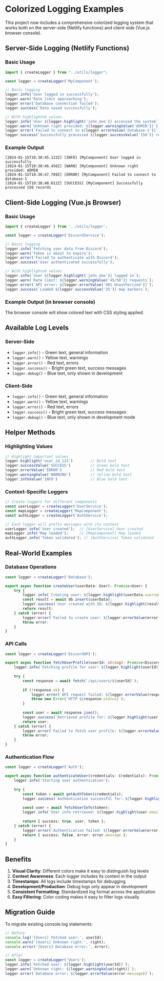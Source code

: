 # Colorized Logging Examples

This project now includes a comprehensive colorized logging system that works both on the server-side (Netlify functions) and client-side (Vue.js browser console).

## Server-Side Logging (Netlify Functions)

### Basic Usage

```typescript
import { createLogger } from "../utils/logger";

const logger = createLogger('MyComponent');

// Basic logging
logger.info('User logged in successfully');
logger.warn('Rate limit approaching');
logger.error('Database connection failed');
logger.success('Data saved successfully');

// With highlighted values
logger.info(`User ${logger.highlight('john_doe')} accessed the system`);
logger.warn(`Unknown right provided: ${logger.warningValue('ADMIN')}`);
logger.error(`Failed to connect to ${logger.errorValue('database-1')}`);
logger.success(`Successfully processed ${logger.successValue('150')} records`);
```

### Example Output

```
[2024-01-15T10:30:45.123Z] [INFO] [MyComponent] User logged in successfully
[2024-01-15T10:30:46.456Z] [WARN] [MyComponent] Unknown right provided: ADMIN
[2024-01-15T10:30:47.789Z] [ERROR] [MyComponent] Failed to connect to database-1
[2024-01-15T10:30:48.012Z] [SUCCESS] [MyComponent] Successfully processed 150 records
```

## Client-Side Logging (Vue.js Browser)

### Basic Usage

```typescript
import { createLogger } from '../utils/logger';

const logger = createLogger('DiscordService');

// Basic logging
logger.info('Fetching user data from Discord');
logger.warn('Token is about to expire');
logger.error('Failed to authenticate with Discord');
logger.success('User authenticated successfully');

// With highlighted values
logger.info(`User ${logger.highlight('john_doe')} logged in`);
logger.warn(`Rate limit: ${logger.warningValue('45/50')} requests`);
logger.error(`API error: ${logger.errorValue('401 Unauthorized')}`);
logger.success(`Loaded ${logger.successValue('25')} map markers`);
```

### Example Output (in browser console)

The browser console will show colored text with CSS styling applied.

## Available Log Levels

### Server-Side
- `logger.info()` - Green text, general information
- `logger.warn()` - Yellow text, warnings
- `logger.error()` - Red text, errors
- `logger.success()` - Bright green text, success messages
- `logger.debug()` - Blue text, only shown in development

### Client-Side
- `logger.info()` - Green text, general information
- `logger.warn()` - Yellow text, warnings
- `logger.error()` - Red text, errors
- `logger.success()` - Bright green text, success messages
- `logger.debug()` - Blue text, only shown in development mode

## Helper Methods

### Highlighting Values
```typescript
// Highlight important values
logger.highlight('user_id_123')        // Bold text
logger.successValue('SUCCESS')         // Green bold text
logger.errorValue('ERROR')             // Red bold text
logger.warningValue('WARNING')         // Yellow bold text
logger.infoValue('INFO')               // Blue bold text
```

### Context-Specific Loggers
```typescript
// Create loggers for different components
const userLogger = createLogger('UserService');
const mapLogger = createLogger('MapComponent');
const authLogger = createLogger('AuthService');

// Each logger will prefix messages with its context
userLogger.info('User created');  // [UserService] User created
mapLogger.info('Map loaded');     // [MapComponent] Map loaded
authLogger.info('Token validated'); // [AuthService] Token validated
```

## Real-World Examples

### Database Operations
```typescript
const logger = createLogger('Database');

export async function createUser(userData: User): Promise<User> {
    try {
        logger.info(`Creating user: ${logger.highlight(userData.username)}`);
        const result = await db.insert(userData);
        logger.success(`User created with ID: ${logger.highlight(result.id)}`);
        return result;
    } catch (error) {
        logger.error(`Failed to create user: ${logger.errorValue(error.message)}`);
        throw error;
    }
}
```

### API Calls
```typescript
const logger = createLogger('DiscordAPI');

export async function fetchUserProfile(userId: string): Promise<DiscordUser> {
    logger.info(`Fetching profile for user: ${logger.highlight(userId)}`);
    
    try {
        const response = await fetch(`/api/users/${userId}`);
        
        if (!response.ok) {
            logger.error(`API request failed: ${logger.errorValue(response.status.toString())}`);
            throw new Error(`HTTP ${response.status}`);
        }
        
        const user = await response.json();
        logger.success(`Retrieved profile for: ${logger.highlight(user.username)}`);
        return user;
    } catch (error) {
        logger.error(`Failed to fetch user profile: ${logger.errorValue(error.message)}`);
        throw error;
    }
}
```

### Authentication Flow
```typescript
const logger = createLogger('Auth');

export async function authenticateUser(credentials: Credentials): Promise<AuthResult> {
    logger.info('Starting user authentication');
    
    try {
        const token = await getAuthToken(credentials);
        logger.success(`Authentication successful for: ${logger.highlight(credentials.username)}`);
        
        const user = await fetchUserInfo(token);
        logger.info(`User info retrieved: ${logger.highlight(user.email)}`);
        
        return { success: true, user, token };
    } catch (error) {
        logger.error(`Authentication failed: ${logger.errorValue(error.message)}`);
        return { success: false, error: error.message };
    }
}
```

## Benefits

1. **Visual Clarity**: Different colors make it easy to distinguish log levels
2. **Context Awareness**: Each logger includes its context in the output
3. **Timestamps**: All logs include timestamps for debugging
4. **Development/Production**: Debug logs only appear in development
5. **Consistent Formatting**: Standardized log format across the application
6. **Easy Filtering**: Color coding makes it easy to filter logs visually

## Migration Guide

To migrate existing console.log statements:

```typescript
// Before
console.log('[Users] Fetched user:', userId);
console.warn('[Users] Unknown right:', right);
console.error('[Users] Database error:', error);

// After
const logger = createLogger('Users');
logger.info(`Fetched user: ${logger.highlight(userId)}`);
logger.warn(`Unknown right: ${logger.warningValue(right)}`);
logger.error(`Database error: ${logger.errorValue(error.message)}`);
``` 